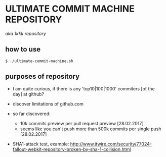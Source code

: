 # ULTIMATE COMMIT MACHINE REPOSITORY
_aka 1kkk repository_


## how to use
`$ ./ultimate-commit-machine.sh`

## purposes of repository
 * I am quite curious, if there is any 'top10|100|1000' commiters [of the day] at github?
 * discover limitations of github.com
  * so far discovered:
    * 10k commits preview per pull request preview [28.02.2017]
    * seems like you can't push more than 500k commits per single push [28.02.2017]

* SHA1-attack test, example: http://www.itwire.com/security/77024-fallout-webkit-repository-broken-by-sha-1-collision.html
